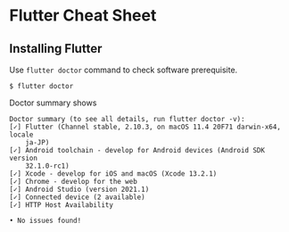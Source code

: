 # Flutter Cheat Sheet

## Installing Flutter
Use `flutter doctor` command to check software prerequisite.
```
$ flutter doctor
```

Doctor summary shows
```
Doctor summary (to see all details, run flutter doctor -v):
[✓] Flutter (Channel stable, 2.10.3, on macOS 11.4 20F71 darwin-x64, locale
    ja-JP)
[✓] Android toolchain - develop for Android devices (Android SDK version
    32.1.0-rc1)
[✓] Xcode - develop for iOS and macOS (Xcode 13.2.1)
[✓] Chrome - develop for the web
[✓] Android Studio (version 2021.1)
[✓] Connected device (2 available)
[✓] HTTP Host Availability

• No issues found!
```
